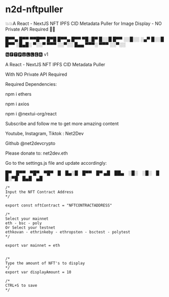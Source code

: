 # n2d-nftpuller
💥💥A React - NextJS NFT IPFS CID Metadata Puller for Image Display - NO Private API Required 🥳🥳


█▀▀▄ █▀▀ ▀▀█▀▀ █▀█ █▀▀▄ █▀▀ ▀█░█▀ 
█░░█ █▀▀ ░░█░░ ░▄▀ █░░█ █▀▀ ░█▄█░ 
▀░░▀ ▀▀▀ ░░▀░░ █▄▄ ▀▀▀░ ▀▀▀ ░░▀░░

🅽🅵🆃🅿🆄🅻🅻🅴🆁 v1

A React - NextJS NFT IPFS CID Metadata Puller

With NO Private API Required

Required Dependencies:

npm i ethers

npm i axios

npm i @nextui-org/react


Subscribe and follow me to get more amazing content

Youtube, Instagram, Tiktok : Net2Dev

Github @net2devcrypto

Please donate to: net2dev.eth

Go to the settings.js file and update accordingly:

█▀ █▀▀ ▀█▀ ▀█▀ █ █▄░█ █▀▀ █▀
▄█ ██▄ ░█░ ░█░ █ █░▀█ █▄█ ▄█

    /*
    Input the NFT Contract Address
    */
    
    export const nftContract = "NFTCONTRACTADDRESS"

    /*
    Select your mainnet
    eth - bsc - poly
    Or Select your testnet
    ethkovan - ethrinkeby - ethropsten - bsctest - polytest
    */
    
    export var mainnet = eth


    /*
    Type the amount of NFT's to display
    */
    export var displayAmount = 10

    /*
    CTRL+S to save
    */
